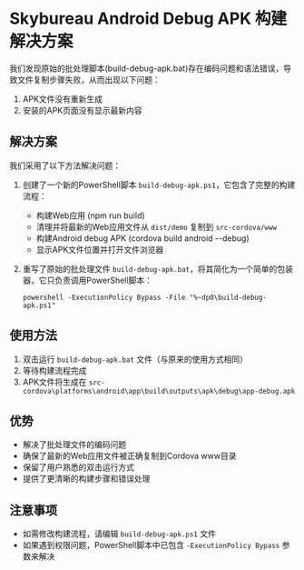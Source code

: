 # Skybureau Android Debug APK 构建解决方案

我们发现原始的批处理脚本(build-debug-apk.bat)存在编码问题和语法错误，导致文件复制步骤失败，从而出现以下问题：
1. APK文件没有重新生成
2. 安装的APK页面没有显示最新内容

## 解决方案

我们采用了以下方法解决问题：

1. 创建了一个新的PowerShell脚本 `build-debug-apk.ps1`，它包含了完整的构建流程：
   - 构建Web应用 (npm run build)
   - 清理并将最新的Web应用文件从 `dist/demo` 复制到 `src-cordova/www`
   - 构建Android debug APK (cordova build android --debug)
   - 显示APK文件位置并打开文件浏览器

2. 重写了原始的批处理文件 `build-debug-apk.bat`，将其简化为一个简单的包装器，它只负责调用PowerShell脚本：
   ```batch
   powershell -ExecutionPolicy Bypass -File "%~dp0\build-debug-apk.ps1"
   ```

## 使用方法

1. 双击运行 `build-debug-apk.bat` 文件（与原来的使用方式相同）
2. 等待构建流程完成
3. APK文件将生成在 `src-cordova\platforms\android\app\build\outputs\apk\debug\app-debug.apk`

## 优势

- 解决了批处理文件的编码问题
- 确保了最新的Web应用文件被正确复制到Cordova www目录
- 保留了用户熟悉的双击运行方式
- 提供了更清晰的构建步骤和错误处理

## 注意事项

- 如需修改构建流程，请编辑 `build-debug-apk.ps1` 文件
- 如果遇到权限问题，PowerShell脚本中已包含 `-ExecutionPolicy Bypass` 参数来解决
